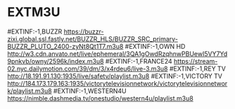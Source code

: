 # EXTM3U
#EXTINF:-1,BUZZR
https://buzzr-zixi.global.ssl.fastly.net/BUZZR_HLS/BUZZR_SRC_primary-BUZZR_PLUTO_2400-zyNt8Qt1T7.m3u8
#EXTINF:-1,OWN HD
http://w3.cdn.anvato.net/live/ephemeral/3QA1gOwdRzqhnwPBUewI5VY7Yd9pnkvb/owny/2596k/index.m3u8
#EXTINF:-1,FRANCE24
https://stream-02.nyc.dailymotion.com/39/dm/3/x4rdeu6/live-3.m3u8
#EXTINF:-1,REY TV
http://18.191.91.130:1935/live/safetv/playlist.m3u8
#EXTINF:-1,VICTORY TV
http://184.173.179.163:1935/victorytelevisionnetwork/victorytelevisionnetwork/playlist.m3u8
#EXTINF:-1,WESTERN4U
https://nimble.dashmedia.tv/onestudio/western4u/playlist.m3u8
